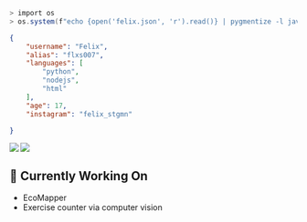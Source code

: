 ```ps1
> import os
> os.system(f"echo {open('felix.json', 'r').read()} | pygmentize -l javascript --json")
```

```json
{
    "username": "Felix",
    "alias": "flxs007",
    "languages": [
        "python",
        "nodejs",
        "html"
    ],
    "age": 17,
    "instagram": "felix_stgmn"

}
```
<img align="left" src="https://github-readme-stats.vercel.app/api?username=flxs007&theme=synthwave&show_icons=true&a=bal">
<img align="center" src="https://github-readme-stats.vercel.app/api/top-langs/?username=Himatric&langs_count=4">



## 🔭 Currently Working On
- EcoMapper
- Exercise counter via computer vision
